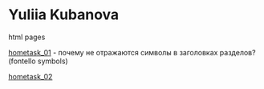 # Yuliia Kubanova
html pages

[hometask_01](https://yuliia-ku.github.io/hometask_01/ "Резюме") - почему не отражаются символы в заголовках разделов?(fontello symbols)

[hometask_02](https://yuliia-ku.github.io/hometask_02/hometask_2.html "ДЗ №2 всякие блоки")
